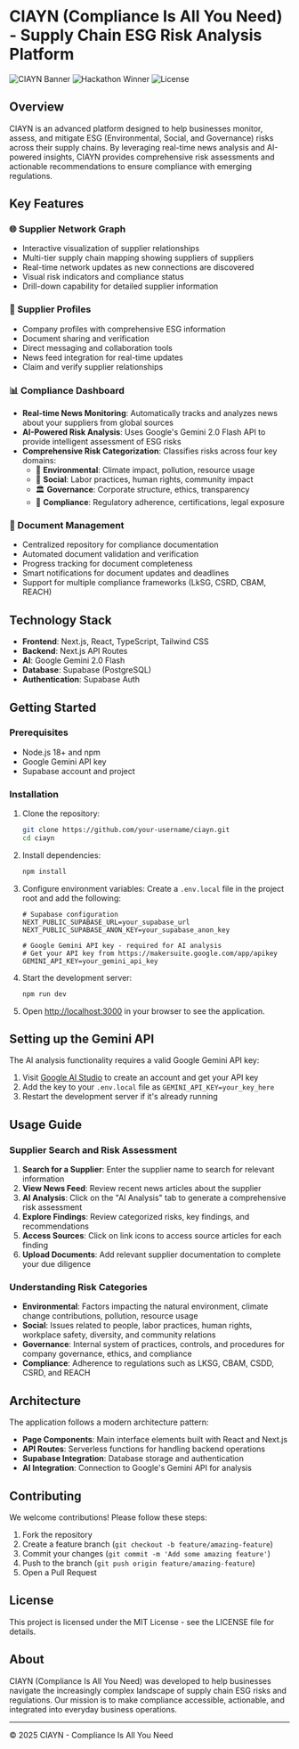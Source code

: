 # CIAYN (Compliance Is All You Need) - Supply Chain ESG Risk Analysis Platform

![CIAYN Banner](https://img.shields.io/badge/CIAYN-Supply%20Chain%20ESG%20Analysis-brightgreen)
![Hackathon Winner](https://img.shields.io/badge/Winner-%20Tech%20Europe%20Hackathon:%20TACTO%20Track-gold)
![License](https://img.shields.io/badge/license-MIT-blue)

## Overview

CIAYN is an advanced platform designed to help businesses monitor, assess, and mitigate ESG (Environmental, Social, and Governance) risks across their supply chains. By leveraging real-time news analysis and AI-powered insights, CIAYN provides comprehensive risk assessments and actionable recommendations to ensure compliance with emerging regulations. 

## Key Features

### 🌐 Supplier Network Graph
- Interactive visualization of supplier relationships
- Multi-tier supply chain mapping showing suppliers of suppliers
- Real-time network updates as new connections are discovered
- Visual risk indicators and compliance status
- Drill-down capability for detailed supplier information

### 👥 Supplier Profiles
- Company profiles with comprehensive ESG information
- Document sharing and verification
- Direct messaging and collaboration tools
- News feed integration for real-time updates
- Claim and verify supplier relationships

### 📊 Compliance Dashboard
- **Real-time News Monitoring**: Automatically tracks and analyzes news about your suppliers from global sources
- **AI-Powered Risk Analysis**: Uses Google's Gemini 2.0 Flash API to provide intelligent assessment of ESG risks
- **Comprehensive Risk Categorization**: Classifies risks across four key domains:
  - 🌱 **Environmental**: Climate impact, pollution, resource usage
  - 👥 **Social**: Labor practices, human rights, community impact
  - 🏛️ **Governance**: Corporate structure, ethics, transparency
  - 📝 **Compliance**: Regulatory adherence, certifications, legal exposure

### 📑 Document Management
- Centralized repository for compliance documentation
- Automated document validation and verification
- Progress tracking for document completeness
- Smart notifications for document updates and deadlines
- Support for multiple compliance frameworks (LkSG, CSRD, CBAM, REACH)

## Technology Stack

- **Frontend**: Next.js, React, TypeScript, Tailwind CSS
- **Backend**: Next.js API Routes
- **AI**: Google Gemini 2.0 Flash
- **Database**: Supabase (PostgreSQL)
- **Authentication**: Supabase Auth

## Getting Started

### Prerequisites

- Node.js 18+ and npm
- Google Gemini API key
- Supabase account and project

### Installation

1. Clone the repository:
   ```bash
   git clone https://github.com/your-username/ciayn.git
   cd ciayn
   ```

2. Install dependencies:
   ```bash
   npm install
   ```

3. Configure environment variables:
   Create a `.env.local` file in the project root and add the following:
   ```
   # Supabase configuration
   NEXT_PUBLIC_SUPABASE_URL=your_supabase_url
   NEXT_PUBLIC_SUPABASE_ANON_KEY=your_supabase_anon_key
   
   # Google Gemini API key - required for AI analysis
   # Get your API key from https://makersuite.google.com/app/apikey
   GEMINI_API_KEY=your_gemini_api_key
   ```

4. Start the development server:
   ```bash
   npm run dev
   ```

5. Open [http://localhost:3000](http://localhost:3000) in your browser to see the application.

## Setting up the Gemini API

The AI analysis functionality requires a valid Google Gemini API key:

1. Visit [Google AI Studio](https://makersuite.google.com/app/apikey) to create an account and get your API key
2. Add the key to your `.env.local` file as `GEMINI_API_KEY=your_key_here`
3. Restart the development server if it's already running

## Usage Guide

### Supplier Search and Risk Assessment

1. **Search for a Supplier**: Enter the supplier name to search for relevant information
2. **View News Feed**: Review recent news articles about the supplier
3. **AI Analysis**: Click on the "AI Analysis" tab to generate a comprehensive risk assessment
4. **Explore Findings**: Review categorized risks, key findings, and recommendations
5. **Access Sources**: Click on link icons to access source articles for each finding
6. **Upload Documents**: Add relevant supplier documentation to complete your due diligence

### Understanding Risk Categories

- **Environmental**: Factors impacting the natural environment, climate change contributions, pollution, resource usage
- **Social**: Issues related to people, labor practices, human rights, workplace safety, diversity, and community relations
- **Governance**: Internal system of practices, controls, and procedures for company governance, ethics, and compliance
- **Compliance**: Adherence to regulations such as LKSG, CBAM, CSDD, CSRD, and REACH

## Architecture

The application follows a modern architecture pattern:

- **Page Components**: Main interface elements built with React and Next.js
- **API Routes**: Serverless functions for handling backend operations
- **Supabase Integration**: Database storage and authentication
- **AI Integration**: Connection to Google's Gemini API for analysis

## Contributing

We welcome contributions! Please follow these steps:

1. Fork the repository
2. Create a feature branch (`git checkout -b feature/amazing-feature`)
3. Commit your changes (`git commit -m 'Add some amazing feature'`)
4. Push to the branch (`git push origin feature/amazing-feature`)
5. Open a Pull Request

## License

This project is licensed under the MIT License - see the LICENSE file for details.

## About

CIAYN (Compliance Is All You Need) was developed to help businesses navigate the increasingly complex landscape of supply chain ESG risks and regulations. Our mission is to make compliance accessible, actionable, and integrated into everyday business operations.

---

© 2025 CIAYN - Compliance Is All You Need 
